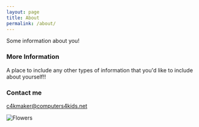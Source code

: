 ```yaml
---
layout: page
title: About
permalink: /about/
---
```


Some information about you!

### More Information

A place to include any other types of information that you'd like to include about yourself!!

### Contact me

[c4kmaker@computers4kids.net](mailto:c4kmaker@computers4kids.net)

![Flowers]({{site.baseurl}}/images/Alcea_rosea_and_blue_sky.jpg)
